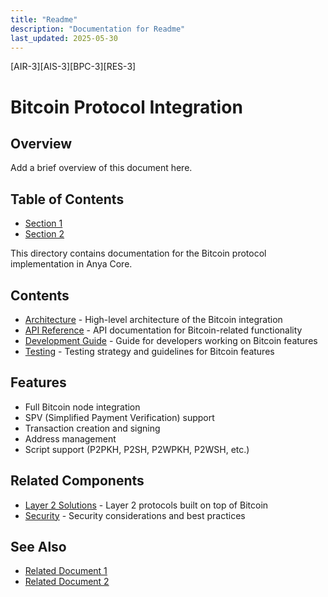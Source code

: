 ```yaml
---
title: "Readme"
description: "Documentation for Readme"
last_updated: 2025-05-30
---
```

[AIR-3][AIS-3][BPC-3][RES-3]


# Bitcoin Protocol Integration

## Overview

Add a brief overview of this document here.

## Table of Contents

- [Section 1](#section-1)
- [Section 2](#section-2)


This directory contains documentation for the Bitcoin protocol implementation in Anya Core.

## Contents

- [Architecture](../ARCHITECTURE.md) - High-level architecture of the Bitcoin integration
- [API Reference](../API.md) - API documentation for Bitcoin-related functionality
- [Development Guide](../development.md) - Guide for developers working on Bitcoin features
- [Testing](../TESTING.md) - Testing strategy and guidelines for Bitcoin features

## Features

- Full Bitcoin node integration
- SPV (Simplified Payment Verification) support
- Transaction creation and signing
- Address management
- Script support (P2PKH, P2SH, P2WPKH, P2WSH, etc.)

## Related Components

- [Layer 2 Solutions](../layer2/) - Layer 2 protocols built on top of Bitcoin
- [Security](../security/) - Security considerations and best practices

## See Also

- [Related Document 1](../INSTALLATION.md)
- [Related Document 2](../../INSTALLATION_REVIEW.md)

